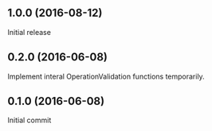 ## 1.0.0 (2016-08-12)
  Initial release

## 0.2.0 (2016-06-08)
  Implement interal OperationValidation functions temporarily.

## 0.1.0 (2016-06-08)
  Initial commit
